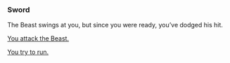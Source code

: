 ### Sword

The Beast swings at you, but since you were ready, you’ve dodged his hit.

[You attack the Beast.](attack.md)

[You try to run.](run.md)
